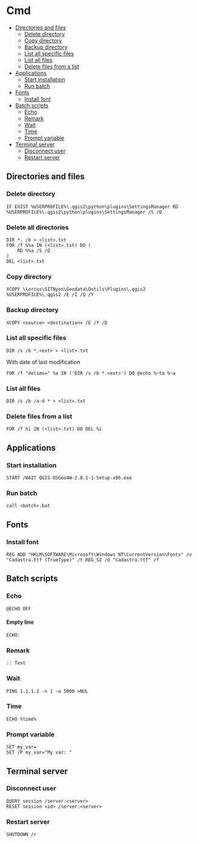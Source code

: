Cmd
===

* [Directories and files](#directories-and-files)
    * [Delete directory](#delete-directory)
    * [Copy directory](#copy-directory)
    * [Backup directory](#backup-directory)
    * [List all specific files](#list-all-specific-files)
    * [List all files](#list-all-files)
    * [Delete files from a list](#delete-files-from-a-list)
* [Applications](#applications)
    * [Start installation](#start-installation)
    * [Run batch](#run-batch)
* [Fonts](#fonts)
    * [Install font](#install-font)
* [Batch scripts](#batch-scripts)
    * [Echo](#echo)
    * [Remark](#remark)
    * [Wait](#wait)
    * [Time](#time)
    * [Prompt variable](#prompt-variable)
* [Terminal server](#terminal-server)
    * [Disconnect user](#disconnect-user)
    * [Restart server](#restart-server)

Directories and files
---------------------

### Delete directory

```batchfile
IF EXIST %USERPROFILE%\.qgis2\python\plugins\SettingsManager RD %USERPROFILE%\.qgis2\python\plugins\SettingsManager /S /Q
```

### Delete all directories

```batchfile
DIR *. /b > <list>.txt
FOR /f %%a IN (<list>.txt) DO (
    RD %%a /S /Q
)
DEL <list>.txt
```

### Copy directory

```batchfile
XCOPY \\orcus\SITNyon\Geodata\Outils\Plugins\.qgis2 %USERPROFILE%\.qgis2 /E /I /Q /Y
```

### Backup directory

```batchfile
XCOPY <source> <destination> /E /Y /D
```

### List all specific files

```batchfile
DIR /s /b *.<ext> > <list>.txt
```

With date of last modification

```batchfile
FOR /f "delims=" %a IN ('DIR /s /b *.<ext>') DO @echo %~ta %~a
```

### List all files

```batchfile
DIR /s /b /a-d * > <list>.txt
```

### Delete files from a list

```
FOR /f %i IN (<list>.txt) DO DEL %i
```

Applications
------------

### Start installation

```batchfile
START /WAIT QGIS-OSGeo4W-2.8.1-1-Setup-x86.exe
```

### Run batch

```batchfile
call <batch>.bat
```

Fonts
-----

### Install font

```batchfile
REG ADD "HKLM\SOFTWARE\Microsoft\Windows NT\CurrentVersion\Fonts" /v "Cadastra.ttf (TrueType)" /t REG_SZ /d "Cadastra.ttf" /f
```

Batch scripts
-------------

### Echo

```batchfile
@ECHO OFF
```

#### Empty line

```batchfile
ECHO:
```

### Remark

```batchfile
:: Text
```

### Wait

```batchfile
PING 1.1.1.1 -n 1 -w 5000 >NUL
```

### Time

```batchfile
ECHO %time%
```

### Prompt variable

```batchfile
SET my_var=
SET /P my_var="My var: "
```

Terminal server
---------------

### Disconnect user

```batchfile
QUERY session /server:<server>
RESET session <id> /server:<server>
```

### Restart server

```batchfile
SHUTDOWN /r
```
